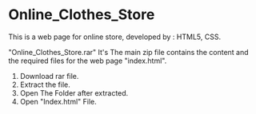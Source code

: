 # Online_Clothes_Store
This is a web page for online store, developed by : HTML5, CSS.

"Online_Clothes_Store.rar" It's The main zip file contains the content and the required files for the web page "index.html".

1. Download rar file.
2. Extract the file.
3. Open The Folder after extracted.
4. Open "Index.html" File.
